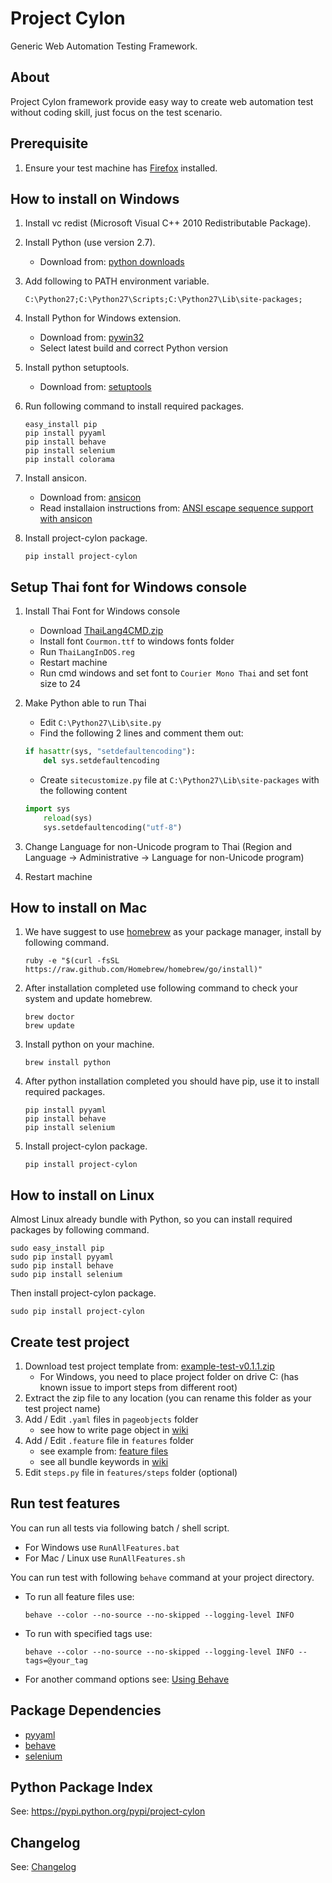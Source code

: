 Project Cylon
=============
Generic Web Automation Testing Framework.

About
-----
Project Cylon framework provide easy way to create web automation test without coding skill, just focus on the test scenario.

Prerequisite
------------
1. Ensure your test machine has [Firefox](http://www.mozilla.org/en-US/firefox/new/) installed.

How to install on Windows
-------------------------
1. Install vc redist (Microsoft Visual C++ 2010 Redistributable Package).
2. Install Python (use version 2.7).
    * Download from: [python downloads](https://www.python.org/downloads/)

3. Add following to PATH environment variable.

    ```
    C:\Python27;C:\Python27\Scripts;C:\Python27\Lib\site-packages;
    ```
4. Install Python for Windows extension.
    * Download from: [pywin32](http://sourceforge.net/projects/pywin32/files/pywin32/)
    * Select latest build and correct Python version

5. Install python setuptools.
    * Download from: [setuptools](https://pypi.python.org/pypi/setuptools/0.9.6#installation-instructions)

6. Run following command to install required packages.

    ```
    easy_install pip
    pip install pyyaml
    pip install behave
    pip install selenium
    pip install colorama
    ```
7. Install ansicon.
	* Download from: [ansicon](https://github.com/adoxa/ansicon/downloads)
	* Read installaion instructions from: [ANSI escape sequence support with ansicon](http://www.kevwebdev.com/blog/in-search-of-a-better-windows-console-using-ansicon-console2-and-git-bash.html#ansicon)

8. Install project-cylon package.

    ```
    pip install project-cylon
    ```

Setup Thai font for Windows console
-----------------------------------
1. Install Thai Font for Windows console
    * Download [ThaiLang4CMD.zip](https://bitbucket.org/gigapixel/projectcylon/downloads/ThaiLang4CMD.zip)
    * Install font ```Courmon.ttf``` to windows fonts folder
    * Run ```ThaiLangInDOS.reg```
    * Restart machine
    * Run cmd windows and set font to ```Courier Mono Thai``` and set font size to 24

2. Make Python able to run Thai
    * Edit ```C:\Python27\Lib\site.py```
    * Find the following 2 lines and comment them out:

	```python
	if hasattr(sys, "setdefaultencoding"):
	    del sys.setdefaultencoding
	```
    * Create ```sitecustomize.py``` file at ```C:\Python27\Lib\site-packages``` with the following content

	```python
	import sys
	    reload(sys)
	    sys.setdefaultencoding("utf-8")
	```

3. Change Language for non-Unicode program to Thai (Region and Language -> Administrative -> Language for non-Unicode program)
4. Restart machine

How to install on Mac
---------------------
1. We have suggest to use [homebrew](http://brew.sh/) as your package manager, install by following command.

    ```
    ruby -e "$(curl -fsSL https://raw.github.com/Homebrew/homebrew/go/install)"
    ```
2. After installation completed use following command to check your system and update homebrew.

    ```
    brew doctor
    brew update
    ```
3. Install python on your machine.

    ```
    brew install python
    ```
4. After python installation completed you should have pip, use it to install required packages.

    ```
    pip install pyyaml
    pip install behave
    pip install selenium
    ```
5. Install project-cylon package.

    ```
    pip install project-cylon
    ```

How to install on Linux
-----------------------
Almost Linux already bundle with Python, so you can install required packages by following command.
```
sudo easy_install pip
sudo pip install pyyaml
sudo pip install behave
sudo pip install selenium
```

Then install project-cylon package.
```
sudo pip install project-cylon
```

Create test project
-------------------
1. Download test project template from: [example-test-v0.1.1.zip](https://bitbucket.org/gigapixel/projectcylon/downloads/example-test-v0.1.1.zip)
    * For Windows, you need to place project folder on drive C: (has known issue to import steps from different root)
2. Extract the zip file to any location (you can rename this folder as your test project name)
3. Add / Edit ```.yaml``` files in ```pageobjects``` folder
    * see how to write page object in [wiki](https://github.com/gigapixel/project-cylon/wiki/Page-Object)
4. Add / Edit ```.feature``` file in ```features``` folder
    * see example from: [feature files](http://pythonhosted.org/behave/tutorial.html#feature-files)
    * see all bundle keywords in [wiki](https://github.com/gigapixel/project-cylon/wiki/Bundle-Keywords)
5. Edit ```steps.py``` file in ```features/steps``` folder (optional)

Run test features
-----------------
You can run all tests via following batch / shell script.

* For Windows use ```RunAllFeatures.bat```
* For Mac / Linux use ```RunAllFeatures.sh```

You can run test with following ```behave``` command at your project directory.

* To run all feature files use:

    ```
    behave --color --no-source --no-skipped --logging-level INFO
    ```
* To run with specified tags use:

    ```
    behave --color --no-source --no-skipped --logging-level INFO --tags=@your_tag
    ```
* For another command options see: [Using Behave](http://pythonhosted.org/behave/behave.html)

Package Dependencies
--------------------
* [pyyaml](https://pypi.python.org/pypi/PyYAML)
* [behave](https://pypi.python.org/pypi/behave)
* [selenium](https://pypi.python.org/pypi/selenium)

Python Package Index
--------------------
See: https://pypi.python.org/pypi/project-cylon

Changelog
---------
See: [Changelog](https://github.com/gigapixel/project-cylon/blob/master/CHANGELOG.md)
